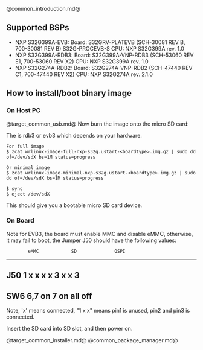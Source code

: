 @common_introduction.md@
## Supported BSPs
- NXP S32G399A-EVB: Board: S32GRV-PLATEVB (SCH-30081 REV B, 700-30081 REV B)
                    S32G-PROCEVB-S
                    CPU: NXP S32G399A rev. 1.0
- NXP S32G399A-RDB3: Board: S32G399A-VNP-RDB3 (SCH-53060 REV E1, 700-53060 REV X2)
                     CPU: NXP S32G399A rev. 1.0
- NXP S32G274A-RDB2: Board: S32G274A-VNP-RDB2 (SCH-47440 REV C1, 700-47440 REV X2)
                     CPU: NXP S32G274A rev. 2.1.0

## How to install/boot binary image

### On Host PC
@target_common_usb.md@
Now burn the image onto the micro SD card:

The <boardtype> is rdb3 or evb3 which depends on your hardware.

    For full image
    $ zcat wrlinux-image-full-nxp-s32g.ustart-<boardtype>.img.gz | sudo dd of=/dev/sdX bs=1M status=progress

    Or minimal image
    $ zcat wrlinux-image-minimal-nxp-s32g.ustart-<boardtype>.img.gz | sudo dd of=/dev/sdX bs=1M status=progress

    $ sync
    $ eject /dev/sdX

This should give you a bootable micro SD card device.


### On Board
Note for EVB3, the board must enable MMC and disable eMMC, otherwise, it may
fail to boot, the Jumper J50 should have the following values:

            eMMC            SD              QSPI
-------------------------------------------------------
J50         1 x x           x x 3           x x 3
-------------------------------------------------------
SW6         6,7 on          7 on            all off
-------------------------------------------------------

Note, 'x' means connected, "1 x x" means pin1 is unused, pin2 and pin3 is connected.

Insert the SD card into SD slot, and then power on.

@target_common_installer.md@
@common_package_manager.md@
